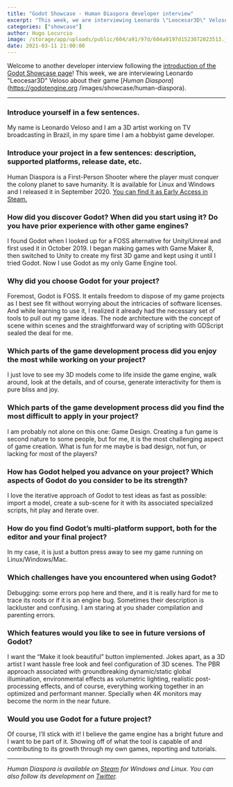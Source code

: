```yaml
---
title: "Godot Showcase - Human Diaspora developer interview"
excerpt: "This week, we are interviewing Leonardo \"Leocesar3D\" Veloso about their game Human Diaspora. It was released in September 2020 in early access and is available on Windows and Linux."
categories: ["showcase"]
author: Hugo Locurcio
image: /storage/app/uploads/public/604/a91/97d/604a9197d1523072023513.jpg
date: 2021-03-11 21:00:00
---
```


Welcome to another developer interview following the [introduction of the Godot Showcase page](https://godotengine.org/article/new-showcase-for-projects-made-with-godot)! This week, we are interviewing Leonardo "Leocesar3D" Veloso about their game [*Human Diaspora*](https://godotengine.org /images/showcase/human-diaspora).

___

### Introduce yourself in a few sentences.

My name is Leonardo Veloso and I am a 3D artist working on TV broadcasting in Brazil, in my spare time I am a hobbyist game developer.

### Introduce your project in a few sentences: description, supported platforms, release date, etc.

Human Diaspora is a First-Person Shooter where the player must conquer the colony planet to save humanity. It is available for Linux and Windows and I released it in September 2020. [You can find it as Early Access in Steam.](https://store.steampowered.com/app/1395420/Human_Diaspora)

### How did you discover Godot? When did you start using it? Do you have prior experience with other game engines?

I found Godot when I looked up for a FOSS alternative for Unity/Unreal and first used it in October 2019. I began making games with Game Maker 8, then switched to Unity to create my first 3D game and kept using it until I tried Godot. Now I use Godot as my only Game Engine tool.

### Why did you choose Godot for your project?

Foremost, Godot is FOSS. It entails freedom to dispose of my game projects as I best see fit without worrying about the intricacies of software licenses. And while learning to use it, I realized it already had the necessary set of tools to pull out my game ideas. The node architecture with the concept of scene within scenes and the straightforward way of scripting with GDScript sealed the deal for me.

### Which parts of the game development process did you enjoy the most while working on your project?

I just love to see my 3D models come to life inside the game engine, walk around, look at the details, and of course, generate interactivity for them is pure bliss and joy.

### Which parts of the game development process did you find the most difficult to apply in your project?

I am probably not alone on this one: Game Design. Creating a fun game is second nature to some people, but for me, it is the most challenging aspect of game creation. What is fun for me maybe is bad design, not fun, or lacking for most of the players?

### How has Godot helped you advance on your project? Which aspects of Godot do you consider to be its strength?

I love the iterative approach of Godot to test ideas as fast as possible: import a model, create a sub-scene for it with its associated specialized scripts, hit play and iterate over.

### How do you find Godot’s multi-platform support, both for the editor and your final project?

In my case, it is just a button press away to see my game running on Linux/Windows/Mac.

### Which challenges have you encountered when using Godot?

Debugging: some errors pop here and there, and it is really hard for me to trace its roots or if it is an engine bug. Sometimes their description is lackluster and confusing. I am staring at you shader compilation and parenting errors.

### Which features would you like to see in future versions of Godot?

I want the “Make it look beautiful” button implemented. Jokes apart, as a 3D artist I want hassle free look and feel configuration of 3D scenes. The PBR approach associated with groundbreaking dynamic/static global illumination, environmental effects as volumetric lighting, realistic post-processing effects, and of course, everything working together in an optimized and performant manner. Specially when 4K monitors may become the norm in the near future.

### Would you use Godot for a future project?

Of course, I’ll stick with it! I believe the game engine has a bright future and I want to be part of it. Showing off of what the tool is capable of and contributing to its growth through my own games, reporting and tutorials.

___


*Human Diaspora is available on [Steam](https://store.steampowered.com/app/1395420/Human_Diaspora/) for Windows and Linux. You can also follow its development on [Twitter](https://twitter.com/Leocesar3D).*
